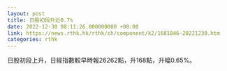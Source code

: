 ```yaml
---
layout: post
title: 日股初段升近0.7%
date: 2022-12-30 08:11:26.000000000 +08:00
link: https://news.rthk.hk/rthk/ch/component/k2/1681846-20221230.htm
categories: rthk
---
```


日股初段上升，日經指數較早時報26262點，升168點，升幅0.65%。
